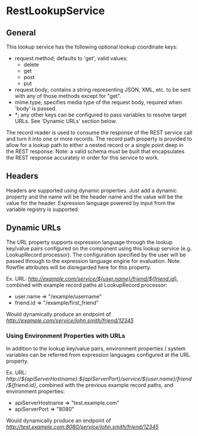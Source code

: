 <!--
  Licensed to the Apache Software Foundation (ASF) under one or more
  contributor license agreements.  See the NOTICE file distributed with
  this work for additional information regarding copyright ownership.
  The ASF licenses this file to You under the Apache License, Version 2.0
  (the "License"); you may not use this file except in compliance with
  the License.  You may obtain a copy of the License at
      http://www.apache.org/licenses/LICENSE-2.0
  Unless required by applicable law or agreed to in writing, software
  distributed under the License is distributed on an "AS IS" BASIS,
  WITHOUT WARRANTIES OR CONDITIONS OF ANY KIND, either express or implied.
  See the License for the specific language governing permissions and
  limitations under the License.
-->

# RestLookupService

## General

This lookup service has the following optional lookup coordinate keys:

* request.method; defaults to 'get', valid values:
    * delete
    * get
    * post
    * put
* request.body; contains a string representing JSON, XML, etc. to be sent with any of those methods except for "get".
* mime.type; specifies media type of the request body, required when 'body' is passed.
* \*; any other keys can be configured to pass variables to resolve target URLs. See 'Dynamic URLs' section below.

The record reader is used to consume the response of the REST service call and turn it into one or more records. The
record path property is provided to allow for a lookup path to either a nested record or a single point deep in the REST
response. Note: a valid schema must be built that encapsulates the REST response accurately in order for this service to
work.

## Headers

Headers are supported using dynamic properties. Just add a dynamic property and the name will be the header name and the
value will be the value for the header. Expression language powered by input from the variable registry is supported.

## Dynamic URLs

The URL property supports expression language through the lookup key/value pairs configured on the component using this
lookup service (e.g. LookupRecord processor). The configuration specified by the user will be passed through to the
expression language engine for evaluation. Note: flowfile attributes will be disregarded here for this property.

Ex. URL: _http://example.com/service/${user.name}/friend/${friend.id}_, combined with example record paths at
LookupRecord processor:

* user.name => "/example/username"
* friend.id => "/example/first\_friend"

Would dynamically produce an endpoint of _http://example.com/service/john.smith/friend/12345_

### Using Environment Properties with URLs

In addition to the lookup key/value pairs, environment properties / system variables can be referred from expression
languages configured at the URL property.

Ex. URL: _http://\${apiServerHostname}:\${apiServerPort}/service/\${user.name}/friend/\${friend.id}_, combined with the
previous example record paths, and environment properties:

* apiServerHostname => "test.example.com"
* apiServerPort => "8080"

Would dynamically produce an endpoint of _http://test.example.com:8080/service/john.smith/friend/12345_